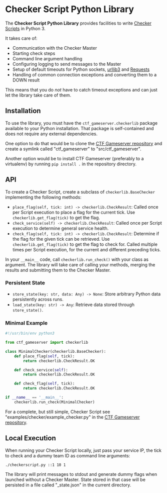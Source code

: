 Checker Script Python Library
=============================

The **Checker Script Python Library** provides facilities to write [Checker Scripts](index.md) in
Python 3.

It takes care of:

* Communication with the Checker Master
* Starting check steps
* Command line argument handling
* Configuring logging to send messages to the Master
* Setup of default timeouts for Python sockets, [urllib3](https://urllib3.readthedocs.io) and
  [Requests](https://requests.readthedocs.io)
* Handling of common connection exceptions and converting them to a DOWN result

This means that you do *not* have to catch timeout exceptions and can just let the library take care of
them.

Installation
------------
To use the library, you must have the `ctf_gameserver.checkerlib` package available to your Python
installation. That package is self-contained and does not require any external dependencies.

One option to do that would be to clone the [CTF Gameserver
repository](https://github.com/fausecteam/ctf-gameserver) and create a symlink called "ctf_gameserver" to
"src/ctf_gameserver".

Another option would be to install CTF Gameserver (preferably to a virtualenv) by running `pip install .`
in the repository directory.

API
---
To create a Checker Script, create a subclass of `checkerlib.BaseChecker` implementing the following methods:

* `place_flag(self, tick: int) -> checkerlib.CheckResult`: Called once per Script execution to place a flag
  for the current tick. Use `checkerlib.get_flag(tick)` to get the flag.
* `check_service(self) -> checkerlib.CheckResult`: Called once per Script execution to determine general
  service health.
* `check_flag(self, tick: int) -> checkerlib.CheckResult`: Determine if the flag for the given tick can be
  retrieved. Use `checkerlib.get_flag(tick)` to get the flag to check for. Called multiple times per Script
  execution, for the current and different preceding ticks.

In your `__main__` code, call `checkerlib.run_check()` with your class as argument. The library will take
care of calling your methods, merging the results and submitting them to the Checker Master.

### Persistent State
* `store_state(key: str, data: Any) -> None`: Store arbitrary Python data persistently across runs.
* `load_state(key: str) -> Any`: Retrieve data stored through `store_state()`.

### Minimal Example
```py
#!/usr/bin/env python3

from ctf_gameserver import checkerlib

class MinimalChecker(checkerlib.BaseChecker):
    def place_flag(self, tick):
        return checkerlib.CheckResult.OK

    def check_service(self):
        return checkerlib.CheckResult.OK

    def check_flag(self, tick):
        return checkerlib.CheckResult.OK

if __name__ == '__main__':
    checkerlib.run_check(MinimalChecker)
```

For a complete, but still simple, Checker Script see "examples/checker/example_checker.py" in the
[CTF Gameserver repository](https://github.com/fausecteam/ctf-gameserver).

Local Execution
---------------
When running your Checker Script locally, just pass your service IP, the tick to check and a dummy team ID
as command line arguments:

```sh
./checkerscript.py ::1 10 1
```

The library will print messages to stdout and generate dummy flags when launched without a Checker Master.
State stored in that case will be persisted in a file called "_state.json" in the current directory.
